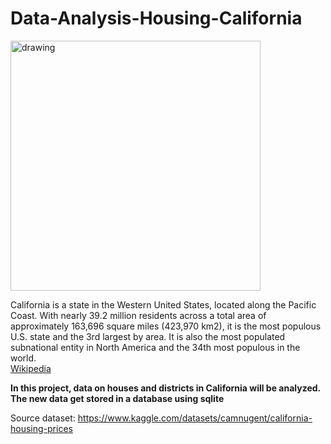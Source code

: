 # Data-Analysis-Housing-California

<img src="https://images.unsplash.com/photo-1501594907352-04cda38ebc29?ixlib=rb-4.0.3&ixid=MnwxMjA3fDB8MHxwaG90by1wYWdlfHx8fGVufDB8fHx8&auto=format&fit=crop&w=1332&q=80" alt="drawing" width="400"/>

California is a state in the Western United States, located along the Pacific Coast. With nearly 39.2 million residents across a total area of approximately 163,696 square miles (423,970 km2), it is the most populous U.S. state and the 3rd largest by area. It is also the most populated subnational entity in North America and the 34th most populous in the world.<br>
<a href="https://en.wikipedia.org/wiki/California">Wikipedia</a>

<b>In this project, data on houses and districts in California will be analyzed.<br>
The new data get stored in a database using sqlite</b>

Source dataset: https://www.kaggle.com/datasets/camnugent/california-housing-prices
